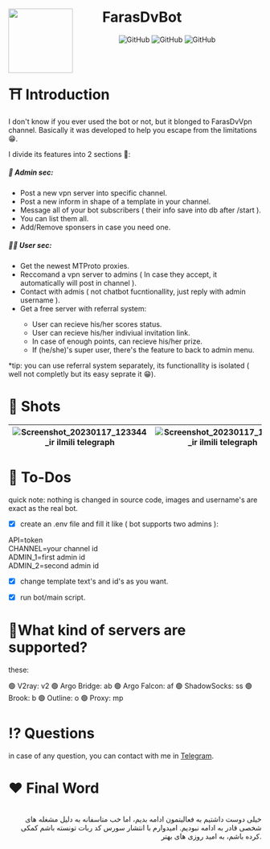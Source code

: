 <h1 style="margin-right: 100px;" align="center"> <img src="https://user-images.githubusercontent.com/93007857/212833886-58ce3c54-16c2-46fe-aeef-ec6be4446cba.png"
  width="128"
  height="128"
  style="float:left;">
  FarasDvBot
</h1>
<p align="center">
  <img alt="GitHub" src="https://img.shields.io/github/languages/code-size/YOUSSSOF/FarasDvBot?color=blueviolet">
  <img alt="GitHub" src="https://img.shields.io/github/last-commit/YOUSSSOF/FarasDVBot?color=blueviolet">
  <img alt="GitHub" src="https://img.shields.io/github/languages/top/YOUSSSOF/FarasDvBot?color=blueviolet">
</p>

</br>


<h1>⛩ Introduction</h1>
I don't know if you ever used the bot or not, but it blonged to FarasDvVpn channel. Basically it was developed to help you escape from the limitations 😁.

I divide its features into 2 sections 🤠:

<h5>👺 Admin sec:</h5>
<ul>
    <li>Post a new vpn server into specific channel.</li>
    <li>Post a new inform in shape of a template in your channel.</li>
    <li>Message all of your bot subscribers ( their info save into db after /start ).</li>
    <li>You can list them all.</li>
    <li>Add/Remove sponsers in case you need one.</li>
</ul>
<h5>🙆‍♂️ User sec:</h5>
<ul>
  <li>Get the newest MTProto proxies.</li>
  <li>Reccomand a vpn server to admins ( In case they accept, it automatically will post in channel ).</li>
  <li>Contact with admis ( not chatbot fucntionallity, just reply with admin username ).</li>
  <li>Get a free server with referral system: </li>
  <ul>
    <li>User can recieve his/her scores status.</li>
    <li>User can recieve his/her indiviual invitation link.</li>
    <li>In case of enough points, can recieve his/her prize.</li>
    <li>If (he/she)'s super user, there's the feature to back to admin menu.</li>
  </ul>
</ul>

*tip: you can use referral system separately, its functionallity is isolated ( well not completly but its easy seprate it 😁). 


<h1>📸 Shots</h1>

| ![Screenshot_20230117_123344_ir ilmili telegraph](https://user-images.githubusercontent.com/93007857/212855902-7478de6a-d963-4039-918f-02bed26b4c3b.jpg) | ![Screenshot_20230117_123340_ir ilmili telegraph](https://user-images.githubusercontent.com/93007857/212855979-37ed8766-b6ec-4471-9312-c225bf67133f.jpg) |
|-|-|


<h1>🎯 To-Dos</h1>

quick note: nothing is changed in source code, images and username's are exact as the real bot.

* [x] create an .env file and fill it like ( bot supports two admins ):

API=token</br>
CHANNEL=your channel id</br>
ADMIN_1=first admin id</br>
ADMIN_2=second admin id</br>

* [x] change template text's and id's as you want.
* [x] run bot/main script.


<h1>🤔What kind of servers are supported?</h1>

these:

🟢 V2ray: v2
🟢 Argo Bridge: ab
🟢 Argo Falcon: af
🟢 ShadowSocks: ss
🟢 Brook: b
🟢 Outline: o
🟢 Proxy: mp


<h1>⁉ Questions</h1>
in case of any question, you can contact with me in <a href="https://t.me/YOUDESOF">Telegram</a>.

<h1>❤️ Final Word</h1>
</br>
<div style="text-align: right">
خیلی دوست داشتیم به فعالیتمون ادامه بدیم، اما خب متاسفانه به دلیل مشغله های شخصی قادر به ادامه نبودیم. امیدوارم با انتشار سورس کد ربات تونسته باشم کمکی کرده باشم، به امید روزی های بهتر.
</div>
